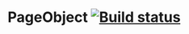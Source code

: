# PageObject [![Build status](https://ci.appveyor.com/api/projects/status/ycxj2u3d8vaglnn2/branch/main?svg=true)](https://ci.appveyor.com/project/danil7k/pageobject)

